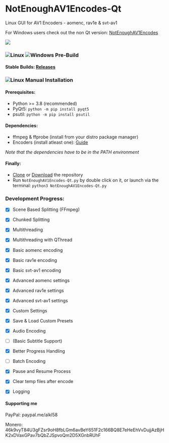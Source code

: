 # NotEnoughAV1Encodes-Qt
Linux GUI for AV1 Encoders - aomenc, rav1e & svt-av1

For Windows users check out the non Qt version: [NotEnoughAV1Encodes](https://github.com/Alkl58/NotEnoughAV1Encodes)

![](https://i.imgur.com/U1w21Zu.png)

### ![Linux](https://i.imgur.com/FOmiXXW.png) ![Windows](https://i.imgur.com/Ql4lP4E.png) Pre-Build

#### Stable Builds: [Releases](https://github.com/Alkl58/NotEnoughAV1Encodes-Qt/releases)

### ![Linux](https://i.imgur.com/FOmiXXW.png) Manual Installation

#### Prerequisites:
- Python >= 3.8 (recommended)
- PyQt5: `python -m pip install pyqt5`
- psutil: `python -m pip install psutil`
#### Dependencies:
- ffmpeg & ffprobe (install from your distro package manager)
- Encoders (install atleast one): [Guide](https://github.com/Alkl58/NotEnoughAV1Encodes-Qt/wiki/Encoders-Building-Guide)

*Note that the dependencies have to be in the PATH environment*
#### Finally:
- [Clone](https://github.com/Alkl58/NotEnoughAV1Encodes-Qt.git) or [Download](https://github.com/Alkl58/NotEnoughAV1Encodes-Qt/archive/main.zip) the repository 
- Run `NotEnoughAV1Encodes-Qt.py` by double click on it, or launch via the terminal: `python3 NotEnoughAV1Encodes-Qt.py`

### Development Progress:
- [X] Scene Based Splitting (FFmpeg)
- [X] Chunked Splitting
- [X] Multithreading
- [X] Multithreading with QThread
- [X] Basic aomenc encoding
- [X] Basic rav1e encoding
- [X] Basic svt-av1 encoding
- [X] Advanced aomenc settings
- [X] Advanced rav1e settings
- [X] Advanced svt-av1 settings
- [X] Custom Settings
- [X] Save & Load Custom Presets
- [X] Audio Encoding
- [ ] (Basic Subtitle Support)
- [X] Better Progress Handling
- [ ] Batch Encoding
- [X] Pause and Resume Process
- [X] Clear temp files after encode
- [X] Logging


#### Supporting me
PayPal: paypal.me/alkl58

Monero: 46k9vyT84U3gFZsr9oH8fbLGm6avBeY651F2c166BQ8E7eHeEhVvDujjAzBjHK2xDVaxGPav7bQbZJSpvoQm2D5XGnbRUhF
